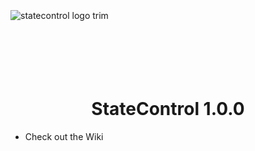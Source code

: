 <br><br><br><br><br>
![statecontrol logo trim](https://user-images.githubusercontent.com/67430834/215278976-c5fed74c-09d5-4b8a-a6bb-2fda7188ff5d.png)
<br><br><br><br><br><br>
<h1 align="center">StateControl 1.0.0</h1>

- Check out the Wiki

